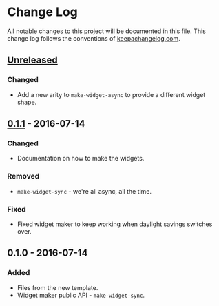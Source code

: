 # Change Log
All notable changes to this project will be documented in this file. This change log follows the conventions of [keepachangelog.com](http://keepachangelog.com/).

## [Unreleased]
### Changed
- Add a new arity to `make-widget-async` to provide a different widget shape.

## [0.1.1] - 2016-07-14
### Changed
- Documentation on how to make the widgets.

### Removed
- `make-widget-sync` - we're all async, all the time.

### Fixed
- Fixed widget maker to keep working when daylight savings switches over.

## 0.1.0 - 2016-07-14
### Added
- Files from the new template.
- Widget maker public API - `make-widget-sync`.

[Unreleased]: https://github.com/your-name/neural/compare/0.1.1...HEAD
[0.1.1]: https://github.com/your-name/neural/compare/0.1.0...0.1.1
